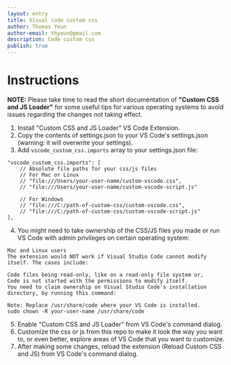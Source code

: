 ```yaml
---
layout: entry
title: Visual code custom css
author: Thomas Yeun
author-email: thyeun@gmail.com
description: Code custom css
publish: true
---
```



# Instructions

**NOTE:** Please take time to read the short documentation of **"Custom CSS and JS Loader"** for some useful tips for various operating systems to avoid issues regarding the changes not taking effect.

1. Install "Custom CSS and JS Loader" VS Code Extension.
2. Copy the contents of settings.json to your VS Code's settings.json (warning: it will overwrite your settings).
3. Add `vscode_custom_css.imports` array to your settings.json file:
```
"vscode_custom_css.imports": [
    // Absolute file paths for your css/js files
    // For Mac or Linux
    // "file:///Users/your-user-name/custom-vscode.css",
    // "file:///Users/your-user-name/custom-vscode-script.js"

    // For Windows
    // "file:///C:/path-of-custom-css/custom-vscode.css",
    // "file:///C:/path-of-custom-css/custom-vscode-script.js"
],
```
4. You might need to take ownership of the CSS/JS files you made or run VS Code with admin privileges on certain operating system:
```
Mac and Linux users
The extension would NOT work if Visual Studio Code cannot modify itself. The cases include:

Code files being read-only, like on a read-only file system or,
Code is not started with the permissions to modify itself.
You need to claim ownership on Visual Studio Code's installation directory, by running this command:

Note: Replace /usr/share/code where your VS Code is installed.
sudo chown -R your-user-name /usr/share/code
```
5. Enable "Custom CSS and JS Loader" from VS Code's command dialog.
6. Customize the css or js from this repo to make it look the way you want to, or even better, explore areas of VS Code that you want to customize.
7. After making some changes, reload the extension (Reload Custom CSS and JS) from VS Code's command dialog.
